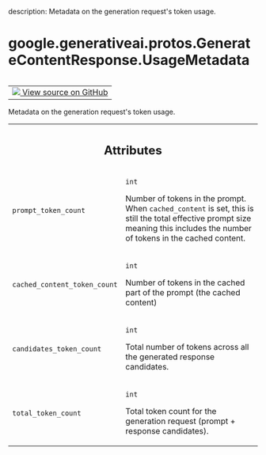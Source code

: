 description: Metadata on the generation request's token usage.

<div itemscope itemtype="http://developers.google.com/ReferenceObject">
<meta itemprop="name" content="google.generativeai.protos.GenerateContentResponse.UsageMetadata" />
<meta itemprop="path" content="Stable" />
</div>

# google.generativeai.protos.GenerateContentResponse.UsageMetadata

<!-- Insert buttons and diff -->

<table class="tfo-notebook-buttons tfo-api nocontent" align="left">
<td>
  <a target="_blank" href="https://github.com/googleapis/google-cloud-python/tree/main/packages/google-ai-generativelanguage/google/ai/generativelanguage_v1beta/types/generative_service.py#L557-L591">
    <img src="https://www.tensorflow.org/images/GitHub-Mark-32px.png" />
    View source on GitHub
  </a>
</td>
</table>



Metadata on the generation request's token usage.

<!-- Placeholder for "Used in" -->




<!-- Tabular view -->
 <table class="responsive fixed orange">
<colgroup><col width="214px"><col></colgroup>
<tr><th colspan="2"><h2 class="add-link">Attributes</h2></th></tr>

<tr>
<td>

`prompt_token_count`<a id="prompt_token_count"></a>

</td>
<td>

`int`

Number of tokens in the prompt. When ``cached_content`` is
set, this is still the total effective prompt size meaning
this includes the number of tokens in the cached content.

</td>
</tr><tr>
<td>

`cached_content_token_count`<a id="cached_content_token_count"></a>

</td>
<td>

`int`

Number of tokens in the cached part of the
prompt (the cached content)

</td>
</tr><tr>
<td>

`candidates_token_count`<a id="candidates_token_count"></a>

</td>
<td>

`int`

Total number of tokens across all the
generated response candidates.

</td>
</tr><tr>
<td>

`total_token_count`<a id="total_token_count"></a>

</td>
<td>

`int`

Total token count for the generation request
(prompt + response candidates).

</td>
</tr>
</table>



